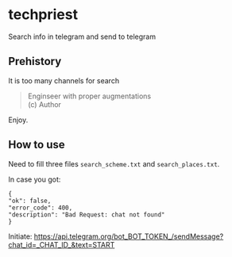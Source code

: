 # techpriest
Search info in telegram and send to telegram

## Prehistory
It is too many channels for search

> Enginseer with proper augmentations   
> (c) Author

Enjoy.

## How to use
Need to fill three files `search_scheme.txt` and `search_places.txt`.



In case you got:

```
{
"ok": false,
"error_code": 400,
"description": "Bad Request: chat not found"
}
```
Initiate: 
https://api.telegram.org/bot_BOT_TOKEN_/sendMessage?chat_id=_CHAT_ID_&text=START